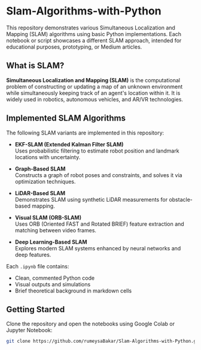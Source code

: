 # Slam-Algorithms-with-Python

This repository demonstrates various Simultaneous Localization and Mapping (SLAM) algorithms using basic Python implementations. Each notebook or script showcases a different SLAM approach, intended for educational purposes, prototyping, or Medium articles.

##  What is SLAM?

**Simultaneous Localization and Mapping (SLAM)** is the computational problem of constructing or updating a map of an unknown environment while simultaneously keeping track of an agent's location within it. It is widely used in robotics, autonomous vehicles, and AR/VR technologies.

##  Implemented SLAM Algorithms

The following SLAM variants are implemented in this repository:

- **EKF-SLAM (Extended Kalman Filter SLAM)**  
  Uses probabilistic filtering to estimate robot position and landmark locations with uncertainty.

- **Graph-Based SLAM**  
  Constructs a graph of robot poses and constraints, and solves it via optimization techniques.

- **LiDAR-Based SLAM**  
  Demonstrates SLAM using synthetic LiDAR measurements for obstacle-based mapping.

- **Visual SLAM (ORB-SLAM)**  
  Uses ORB (Oriented FAST and Rotated BRIEF) feature extraction and matching between video frames.

- **Deep Learning-Based SLAM**  
  Explores modern SLAM systems enhanced by neural networks and deep features.


Each `.ipynb` file contains:
- Clean, commented Python code
- Visual outputs and simulations
- Brief theoretical background in markdown cells

##  Getting Started

Clone the repository and open the notebooks using Google Colab or Jupyter Notebook:

```bash
git clone https://github.com/rumeysaBakar/Slam-Algorithms-with-Python.git

